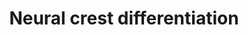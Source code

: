 ---
annotations:
- type: Pathway Ontology
  value: regulatory pathway
- type: Cell Type Ontology
  value: migratory cranial neural crest cell
- type: Cell Type Ontology
  value: neural crest derived neuron
authors:
- Mkutmon
- Egonw
- Eweitz
description: 'Gene regulatory network model of cranial neural crest cell (CNCC) development,
  adaped from PMID: 19575671. Most interactions in the model are proposed to regulate
  transcription of core factors involved involved in neural crest and downstream progenitor
  specification. Transcriptional regulation arrows are proposed to promote transcription,
  unless a graphical T-bar is present at the end of the arrow (commented to be inhibitors
  of transcriptional regulation). Additional gene information was obtained from http://www.ncbi.nlm.nih.gov/books/NBK53143  When
  citing thies pathway, please reference the source publication (PMID: 19575671).'
last-edited: 2021-05-21
organisms:
- Bos taurus
redirect_from:
- /index.php/Pathway:WP3273
- /instance/WP3273
schema-jsonld:
- '@context': https://schema.org/
  '@id': https://wikipathways.github.io/pathways/WP3273.html
  '@type': Dataset
  creator:
    '@type': Organization
    name: WikiPathways
  description: 'Gene regulatory network model of cranial neural crest cell (CNCC)
    development, adaped from PMID: 19575671. Most interactions in the model are proposed
    to regulate transcription of core factors involved involved in neural crest and
    downstream progenitor specification. Transcriptional regulation arrows are proposed
    to promote transcription, unless a graphical T-bar is present at the end of the
    arrow (commented to be inhibitors of transcriptional regulation). Additional gene
    information was obtained from http://www.ncbi.nlm.nih.gov/books/NBK53143  When
    citing thies pathway, please reference the source publication (PMID: 19575671).'
  keywords:
  - HDAC4
  - AXIN2
  - PHOX2B
  - CDH2
  - MBP
  - CTBP2
  - ID1
  - TCF7L1
  - MYC
  - TFAP2B
  - COL11A2
  - LHX1
  - HDAC1
  - TWIST1
  - HDAC11
  - MSX2
  - TCF7L2
  - FGFR3
  - HDAC9
  - SNAI2
  - FGFR1
  - PAX7
  - OLIG3
  - GBX2
  - ZIC5
  - WNT3A
  - HOXB1
  - HEY2
  - HAND1
  - HES1
  - HES5
  - BMP7
  - CDH7
  - SOX5
  - MITF
  - CTNNB1
  - GSK3B
  - MYB
  - FGF8
  - ISL1
  - MIA
  - DLX5
  - HDAC5
  - NOTCH3
  - WNT1
  - FGF19
  - TFAP2A
  - NOTCH4
  - BMP4
  - DLL1
  - HDAC3
  - NFKB1
  - LHX2
  - RBPJ
  - HDAC2
  - E-CADHERIN
  - SOX9
  - MSX1
  - ITGB1
  - FGF2
  - FGFR2
  - HDAC6
  - SNAI1
  - HDAC8
  - DMBX1
  - AXIN1
  - HDAC7
  - NOTCH2
  - GJB1
  - LHX5
  - OLIG1
  - DCT
  - ZIC1
  - DVL3
  - FZD3
  - DLL3
  - Differentiation
  - PMP22
  - GFAP
  - HDAC10
  - NEUROG1
  - COL2A1
  - DVL2
  - RHOB
  - NOTCH1
  - DLL4
  - CDH6
  - OLIG2
  - TLX2
  - WNT8A
  - ASCL1
  - HOXA1
  - DVL1
  - ETS1
  - TBX6
  - MPZ
  - SMAD1
  - FOXD3
  - SOX10
  - PAX3
  - NFKB2
  - PRTG
  license: CC0
  name: Neural crest differentiation
seo: CreativeWork
title: Neural crest differentiation
wpid: WP3273
---